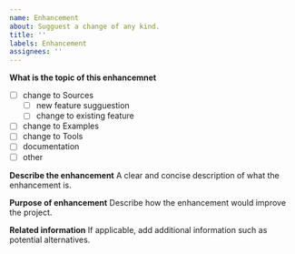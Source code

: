```yaml
---
name: Enhancement
about: Sugguest a change of any kind.
title: ''
labels: Enhancement
assignees: ''
---
```


**What is the topic of this enhancemnet**
- [ ] change to Sources
  - [ ] new feature sugguestion
  - [ ] change to existing feature
- [ ] change to Examples
- [ ] change to Tools
- [ ] documentation
- [ ] other

**Describe the enhancement**
A clear and concise description of what the enhancement is.

**Purpose of enhancement**
Describe how the enhancement would improve the project.

**Related information**
If applicable, add additional information such as potential alternatives.
